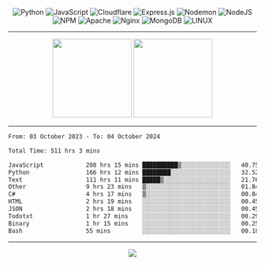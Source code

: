 <div align="center">
  
![Python](https://img.shields.io/badge/python-3670A0?style=for-the-badge&logo=python&logoColor=ffdd54) ![JavaScript](https://img.shields.io/badge/javascript-%23323330.svg?style=for-the-badge&logo=javascript&logoColor=%23F7DF1E) ![Cloudflare](https://img.shields.io/badge/Cloudflare-F38020?style=for-the-badge&logo=Cloudflare&logoColor=white) ![Express.js](https://img.shields.io/badge/express.js-%23404d59.svg?style=for-the-badge&logo=express&logoColor=%2361DAFB) ![Nodemon](https://img.shields.io/badge/NODEMON-%23323330.svg?style=for-the-badge&logo=nodemon&logoColor=%BBDEAD) ![NodeJS](https://img.shields.io/badge/node.js-6DA55F?style=for-the-badge&logo=node.js&logoColor=white) ![NPM](https://img.shields.io/badge/NPM-%23CB3837.svg?style=for-the-badge&logo=npm&logoColor=white) ![Apache](https://img.shields.io/badge/apache-%23D42029.svg?style=for-the-badge&logo=apache&logoColor=white) ![Nginx](https://img.shields.io/badge/nginx-%23009639.svg?style=for-the-badge&logo=nginx&logoColor=white) ![MongoDB](https://img.shields.io/badge/MongoDB-%234ea94b.svg?style=for-the-badge&logo=mongodb&logoColor=white) ![LINUX](https://img.shields.io/badge/Linux-FCC624?style=for-the-badge&logo=linux&logoColor=black)

---


<img src="https://github-readme-streak-stats.herokuapp.com/?user=anotherrandomonline&theme=react" height="160"/>
  
<img src="https://github-readme-stats.vercel.app/api?username=anotherrandomonline&show_icons=true&include_all_commits=true&theme=react" height="160"/>
</div>

---

<!--START_SECTION:waka-->

```txt
From: 03 October 2023 - To: 04 October 2024

Total Time: 511 hrs 3 mins

JavaScript            208 hrs 15 mins ██████████▒░░░░░░░░░░░░░░   40.75 %
Python                166 hrs 12 mins ████████░░░░░░░░░░░░░░░░░   32.52 %
Text                  111 hrs 11 mins █████▒░░░░░░░░░░░░░░░░░░░   21.76 %
Other                 9 hrs 23 mins   ▒░░░░░░░░░░░░░░░░░░░░░░░░   01.84 %
C#                    4 hrs 17 mins   ▒░░░░░░░░░░░░░░░░░░░░░░░░   00.84 %
HTML                  2 hrs 19 mins   ░░░░░░░░░░░░░░░░░░░░░░░░░   00.45 %
JSON                  2 hrs 18 mins   ░░░░░░░░░░░░░░░░░░░░░░░░░   00.45 %
Todotxt               1 hr 27 mins    ░░░░░░░░░░░░░░░░░░░░░░░░░   00.29 %
Binary                1 hr 15 mins    ░░░░░░░░░░░░░░░░░░░░░░░░░   00.25 %
Bash                  55 mins         ░░░░░░░░░░░░░░░░░░░░░░░░░   00.18 %
```

<!--END_SECTION:waka-->

---

<div align="center">
  
![](https://github-profile-trophy.vercel.app/?username=anotherrandomonline&theme=darkhub&no-frame=true&no-bg=true&margin-w=4)

</div>
